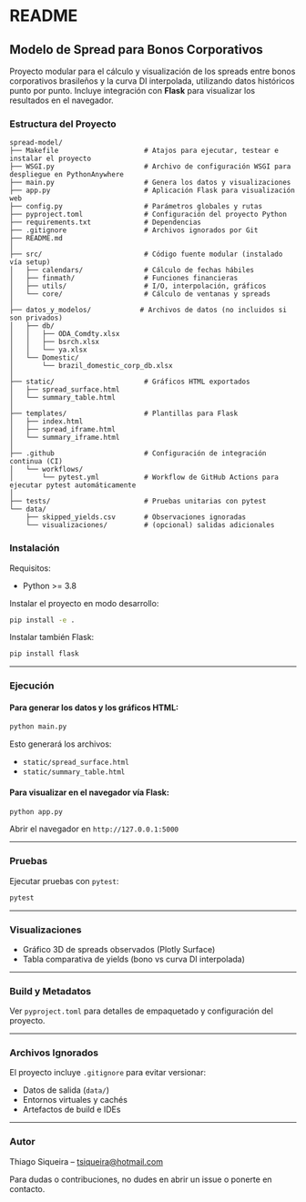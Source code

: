 

# README 

## Modelo de Spread para Bonos Corporativos

Proyecto modular para el cálculo y visualización de los spreads entre bonos corporativos brasileños y la curva DI interpolada, utilizando datos históricos punto por punto. Incluye integración con **Flask** para visualizar los resultados en el navegador.

### Estructura del Proyecto
```
spread-model/
├── Makefile                     # Atajos para ejecutar, testear e instalar el proyecto
├── WSGI.py                      # Archivo de configuración WSGI para despliegue en PythonAnywhere
├── main.py                      # Genera los datos y visualizaciones
├── app.py                       # Aplicación Flask para visualización web
├── config.py                    # Parámetros globales y rutas
├── pyproject.toml               # Configuración del proyecto Python
├── requirements.txt             # Dependencias
├── .gitignore                   # Archivos ignorados por Git
├── README.md
│
├── src/                         # Código fuente modular (instalado vía setup)
│   ├── calendars/               # Cálculo de fechas hábiles
│   ├── finmath/                 # Funciones financieras
│   ├── utils/                   # I/O, interpolación, gráficos
│   └── core/                    # Cálculo de ventanas y spreads
│
├── datos_y_modelos/            # Archivos de datos (no incluidos si son privados)
│   ├── db/
│   │   ├── ODA_Comdty.xlsx
│   │   ├── bsrch.xlsx
│   │   └── ya.xlsx
│   └── Domestic/
│       └── brazil_domestic_corp_db.xlsx
│
├── static/                      # Gráficos HTML exportados
│   ├── spread_surface.html
│   └── summary_table.html
│
├── templates/                   # Plantillas para Flask
│   ├── index.html
│   ├── spread_iframe.html
│   └── summary_iframe.html
│
├── .github                      # Configuración de integración continua (CI)
│   └── workflows/
│       └── pytest.yml           # Workflow de GitHub Actions para ejecutar pytest automáticamente
│
├── tests/                       # Pruebas unitarias con pytest
└── data/
    ├── skipped_yields.csv       # Observaciones ignoradas
    └── visualizaciones/         # (opcional) salidas adicionales

```

### Instalación
Requisitos:
- Python >= 3.8

Instalar el proyecto en modo desarrollo:
```bash
pip install -e .
```

Instalar también Flask:
```bash
pip install flask
```

---

### Ejecución

#### Para generar los datos y los gráficos HTML:
```bash
python main.py
```

Esto generará los archivos:
- `static/spread_surface.html`
- `static/summary_table.html`

#### Para visualizar en el navegador vía Flask:
```bash
python app.py
```
Abrir el navegador en `http://127.0.0.1:5000`

---

### Pruebas
Ejecutar pruebas con `pytest`:
```bash
pytest
```

---

### Visualizaciones
- Gráfico 3D de spreads observados (Plotly Surface)
- Tabla comparativa de yields (bono vs curva DI interpolada)

---

### Build y Metadatos
Ver `pyproject.toml` para detalles de empaquetado y configuración del proyecto.

---

### Archivos Ignorados
El proyecto incluye `.gitignore` para evitar versionar:
- Datos de salida (`data/`)
- Entornos virtuales y cachés
- Artefactos de build e IDEs

---

### Autor
Thiago Siqueira – [tsiqueira@hotmail.com](mailto:tsiqueira@hotmail.com)

Para dudas o contribuciones, no dudes en abrir un issue o ponerte en contacto.